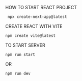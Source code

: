      

HOW TO  START REACT PROJECT

     npx create-next-app@latest

CREATE REACT WITH VITE 

    npm create vite@latest

TO START SERVER

    npm run start 

OR

    npm run dev 
